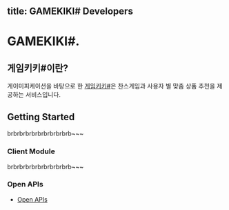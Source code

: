 title: GAMEKIKI# Developers
---

# GAMEKIKI\#.

## 게임키키\#이란?
게이미피케이션을 바탕으로 한 [게임키키#](https://www.gamekiki.com)은 찬스게임과 사용자 별 맞춤 상품 추천을 제공하는 서비스입니다.

## Getting Started

brbrbrbrbrbrbrbrbrbrb\~\~\~


### Client Module

brbrbrbrbrbrbrbrbrbrb\~\~\~

### Open APIs

- [Open APIs](openapi/openapi.html)


